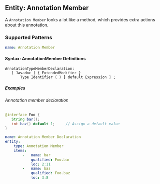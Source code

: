 ## Entity: Annotation Member

 A `Annotation Member` looks a lot like a method, which provides extra actions about this annotation.

### Supported Patterns

```yaml
name: Annotation Member
```

#### Syntax: AnnotationMember Definitions

```text
AnnotationTypeMemberDeclaration:
   [ Javadoc ] { ExtendedModifier }
       Type Identifier ( ) [ default Expression ] ;
```

##### Examples

###### Annotation member declaration

```java
@interface Foo {
   String bar();
   int baz() default 1;     // Assign a default value
}
```

```yaml
name: Annotation Member Declaration
entity:
    type: Annotation Member
    items:
        -   name: bar
            qualified: Foo.bar
            loc: 2:11
        -   name: baz
            qualified: Foo.baz
            loc: 3:8
```
